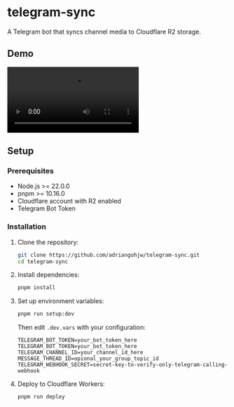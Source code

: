 # telegram-sync

A Telegram bot that syncs channel media to Cloudflare R2 storage.

## Demo

![demo](/demo.mp4)

## Setup

### Prerequisites

- Node.js >= 22.0.0
- pnpm >= 10.16.0
- Cloudflare account with R2 enabled
- Telegram Bot Token

### Installation

1. Clone the repository:

   ```bash
   git clone https://github.com/adriangohjw/telegram-sync.git
   cd telegram-sync
   ```

2. Install dependencies:

   ```bash
   pnpm install
   ```

3. Set up environment variables:

   ```bash
   pnpm run setup:dev
   ```

   Then edit `.dev.vars` with your configuration:

   ```
   TELEGRAM_BOT_TOKEN=your_bot_token_here
   TELEGRAM_BOT_TOKEN=your_bot_token_here
   TELEGRAM_CHANNEL_ID=your_channel_id_here
   MESSAGE_THREAD_ID=opional_your_group_topic_id
   TELEGRAM_WEBHOOK_SECRET=secret-key-to-verify-only-telegram-calling-webhook
   ```

4. Deploy to Cloudflare Workers:
   ```bash
   pnpm run deploy
   ```
